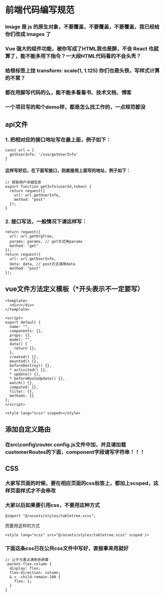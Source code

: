 <!--
 * @Description: 文件内容描述
 * @Author: 陈偲
 * @Date: 2021-05-20 16:39:36
-->


# 前端代码编写规范

### Image 是 js 的原生对象，不要覆盖，不要覆盖，不要覆盖，我已经给你们改成 Images 了
### Vue 强大的组件功能，被你写成了HTML我也是醉，不会 React 也就算了，能不能多用下指令？一大段HTML代码看的不会头秃？
### 给根标签上挂 transform: scale(1, 1.125) 你们也是头铁，写样式计算的不累？
### 都在用脚写代码的么，能不能多看看书、技术文档、博客
### 一个项目写的和个demo样，都是怎么找工作的，一点规范都没

## api文件
### 1. 把相对应的接口地址写在最上面，例子如下：
```
const url = {
  getUserInfo: '/sso/getUserInfo'
}
```
#### 这样写好后，在下面写接口，则直接用上面写的地址，例子如下：
```
// 获取用户详细信息
export function getInfo(userId,token) {
  return request({
    url: url.getUserInfo,
    method: "post"
  });
}
```
### 2. 接口写法，一般情况下请这样写：
```
return request({
  url: url.getOrgTree,
  params: params, // get方式用params
  method: "get"
});
return request({
  url: url.getUserInfo,
  data: data, // post方式请用data
  method: "post"
});
```
## vue文件方法定义模板（*开头表示不一定要写）
```
<template>
  <div></div>
</template>

<script>
export default {
  name: "",
  components: {},
  props: {},
  model: "",
  data() {
    return {};
  },
  created() {},
  mounted() {},
  beforeDestroy() {},
  * activited() {},
  * update() {},
  * beforeRouteUpdate() {},
  watch() {},
  computed: {},
  filter: {},
  methods: {}
};
</script>

<style lang="scss" scoped></style>
```

## 添加自定义路由
### 在src\config\router.config.js文件中加，并且请加载customerRoutes的下面，component字段请写字符串！！！

## CSS
### 大家写页面的时候，要在相应页面的css标签上，都加上scoped，这样页面样式才不会串改
### 大家以后如果要引用css，不要用这种方式
```
@import "@/assets/styles/tabletree.scss";
```
而要用这样的方式
```
<style lang="scss" src="@/assets/styles/tabletree.scss" scoped />
```
### 下面这条css已在公共css文件中写好，直接拿来用就好
```
// 让子元素占满剩余屏幕
.parent-flex-column {
  display: flex;
  flex-direction: column;
  & > .child-remain-100 {
    flex: 1;
  }
}
```